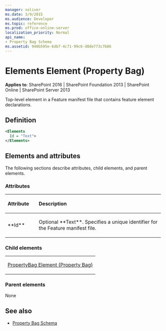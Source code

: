 ```yaml
---
manager: soliver
ms.date: 3/9/2015
ms.audience: Developer
ms.topic: reference
ms.prod: office-online-server
localization_priority: Normal
api_name:
- Property Bag Schema
ms.assetid: 940b595e-6db7-4c71-99c6-d0de773c7b86
---
```


# Elements Element (Property Bag)

**Applies to**: SharePoint 2016 | SharePoint Foundation 2013 | SharePoint Online | SharePoint Server 2013

Top-level element in a Feature manifest file that contains feature element declarations.

## Definition

```XML
<Elements
  Id = "Text">
</Elements>
```

## Elements and attributes

The following sections describe attributes, child elements, and parent elements.

### Attributes

<table>
<colgroup>
<col width="20%" />
<col width="80%" />
</colgroup>
<thead>
<tr class="header">
<th align="left"><p>Attribute</p></th>
<th align="left"><p>Description</p></th>
</tr>
</thead>
<tbody>
<tr class="odd">
<td align="left"><p>**Id**</p></td>
<td align="left"><p>Optional **Text**. Specifies a unique identifier for the Feature manifest file.</p></td>
</tr>
</tbody>
</table>

### Child elements

<table>
<colgroup>
<col width="100%" />
</colgroup>
<tbody>
<tr class="odd">
<td align="left"><p><a href="propertybag-element-property-bag.md">PropertyBag Element (Property Bag)</a></p></td>
</tr>
</tbody>
</table>

### Parent elements

None

## See also

- [Property Bag Schema](property-bag-schema.md)








